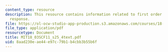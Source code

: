 ```yaml
---
content_type: resource
description: This resource contains information related to first order unit impulse
  response.
file: https://ol-ocw-studio-app-production.s3.amazonaws.com/courses/18-03sc-differential-equations-fall-2011/8aad230eae44e97c79b1b4cbb3b55b6f_MIT18_03SCF11_s25_4text.pdf
file_type: application/pdf
resourcetype: Document
title: MIT18_03SCF11_s25_4text.pdf
uid: 8aad230e-ae44-e97c-79b1-b4cbb3b55b6f
---
```

